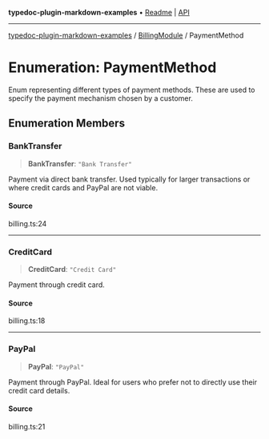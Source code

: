 **typedoc-plugin-markdown-examples** • [Readme](../../README.md) \| [API](../../modules.md)

***

[typedoc-plugin-markdown-examples](../../README.md) / [BillingModule](../README.md) / PaymentMethod

# Enumeration: PaymentMethod

Enum representing different types of payment methods.
These are used to specify the payment mechanism chosen by a customer.

## Enumeration Members

### BankTransfer

> **BankTransfer**: `"Bank Transfer"`

Payment via direct bank transfer. Used typically for larger transactions or where credit cards and PayPal are not viable.

#### Source

billing.ts:24

***

### CreditCard

> **CreditCard**: `"Credit Card"`

Payment through credit card.

#### Source

billing.ts:18

***

### PayPal

> **PayPal**: `"PayPal"`

Payment through PayPal. Ideal for users who prefer not to directly use their credit card details.

#### Source

billing.ts:21
